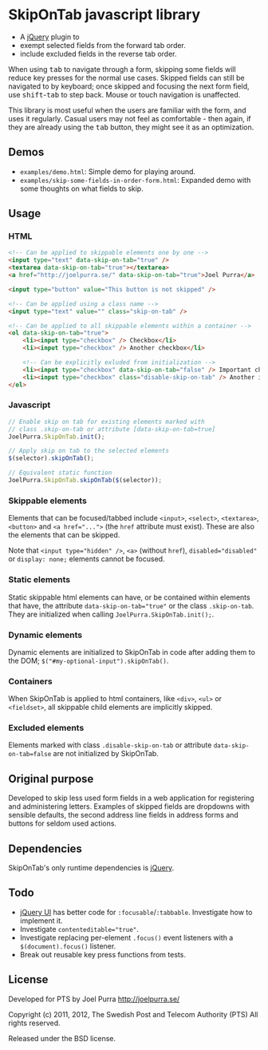 # SkipOnTab javascript library

* A [jQuery](http://jquery.com/) plugin to
 * exempt selected fields from the forward tab order.
 * include excluded fields in the reverse tab order.

When using <kbd>tab</kbd> to navigate through a form, skipping some fields will reduce key presses for the normal use cases. Skipped fields can still be navigated to by keyboard; once skipped and focusing the next form field, use <kbd>shift</kbd>-<kbd>tab</kbd> to step back. Mouse or touch navigation is unaffected.

This library is most useful when the users are familiar with the form, and uses it regularly. Casual users may not feel as comfortable - then again, if they are already using the <kbd>tab</kbd> button, they might see it as an optimization.

## Demos
* `examples/demo.html`: Simple demo for playing around.
* `examples/skip-some-fields-in-order-form.html`: Expanded demo with some thoughts on what fields to skip.

## Usage

### HTML

```html
<!-- Can be applied to skippable elements one by one -->
<input type="text" data-skip-on-tab="true" />
<textarea data-skip-on-tab="true"></textarea>
<a href="http://joelpurra.se/" data-skip-on-tab="true">Joel Purra</a>

<input type="button" value="This button is not skipped" />

<!-- Can be applied using a class name -->
<input type="text" value="" class="skip-on-tab" />

<!-- Can be applied to all skippable elements within a container -->
<ol data-skip-on-tab="true">
	<li><input type="checkbox" /> Checkbox</li>
	<li><input type="checkbox" /> Another checkbox</li>

	<!-- Can be explicitly exluded from initialization -->
	<li><input type="checkbox" data-skip-on-tab="false" /> Important checkbox</li>
	<li><input type="checkbox" class="disable-skip-on-tab" /> Another important checkbox</li>
</ol>
```

### Javascript

```javascript
// Enable skip on tab for existing elements marked with
// class .skip-on-tab or attribute [data-skip-on-tab=true]
JoelPurra.SkipOnTab.init();

// Apply skip on tab to the selected elements
$(selector).skipOnTab();

// Equivalent static function
JoelPurra.SkipOnTab.skipOnTab($(selector));
```

### Skippable elements
Elements that can be focused/tabbed include `<input>`, `<select>`, `<textarea>`, `<button>` and `<a href="...">` (the `href` attribute must exist). These are also the elements that can be skipped.

Note that `<input type="hidden" />`, `<a>` (without `href`), `disabled="disabled"` or `display: none;` elements cannot be focused.

### Static elements
Static skippable html elements can have, or be contained within elements that have, the attribute `data-skip-on-tab="true"` or the class `.skip-on-tab`. They are initialized when calling `JoelPurra.SkipOnTab.init();`.

### Dynamic elements
Dynamic elements are initialized to SkipOnTab in code after adding them to the DOM; `$("#my-optional-input").skipOnTab()`.

### Containers
When SkipOnTab is applied to html containers, like `<div>`, `<ul>` or `<fieldset>`, all skippable child elements are implicitly skipped.

### Excluded elements
Elements marked with class `.disable-skip-on-tab` or attribute `data-skip-on-tab=false` are not initialized by SkipOnTab.

## Original purpose
Developed to skip less used form fields in a web application for registering and administering letters. Examples of skipped fields are dropdowns with sensible defaults, the second address line fields in address forms and buttons for seldom used actions.

## Dependencies
SkipOnTab's only runtime dependencies is [jQuery](http://jquery.com/).

## Todo

* [jQuery UI](http://jqueryui.com/) has better code for `:focusable`/`:tabbable`. Investigate how to implement it.
* Investigate `contenteditable="true"`.
* Investigate replacing per-element `.focus()` event listeners with a `$(document).focus()` listener.
* Break out reusable key press functions from tests.

## License
Developed for PTS by Joel Purra <http://joelpurra.se/>

Copyright (c) 2011, 2012, The Swedish Post and Telecom Authority (PTS)
All rights reserved.

Released under the BSD license.
